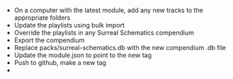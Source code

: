 - On a computer with the latest module, add any new tracks to the appropriate folders
- Update the playlists using bulk import
- Override the playlists in any Surreal Schematics compendium
- Export the compendium
- Replace packs/surreal-schematics.db with the new compendium .db file
- Update the module.json to point to the new tag
- Push to github, make a new tag
- 

